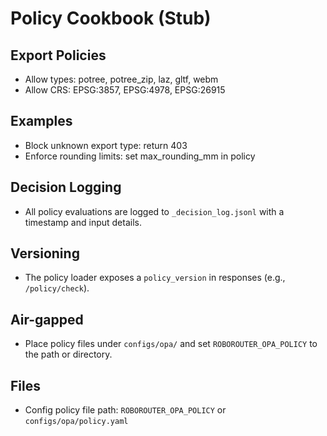 # Policy Cookbook (Stub)

## Export Policies
- Allow types: potree, potree_zip, laz, gltf, webm
- Allow CRS: EPSG:3857, EPSG:4978, EPSG:26915

## Examples
- Block unknown export type: return 403
- Enforce rounding limits: set max_rounding_mm in policy

## Decision Logging
- All policy evaluations are logged to `_decision_log.jsonl` with a timestamp and input details.

## Versioning
- The policy loader exposes a `policy_version` in responses (e.g., `/policy/check`).

## Air-gapped
- Place policy files under `configs/opa/` and set `ROBOROUTER_OPA_POLICY` to the path or directory.

## Files
- Config policy file path: `ROBOROUTER_OPA_POLICY` or `configs/opa/policy.yaml`
